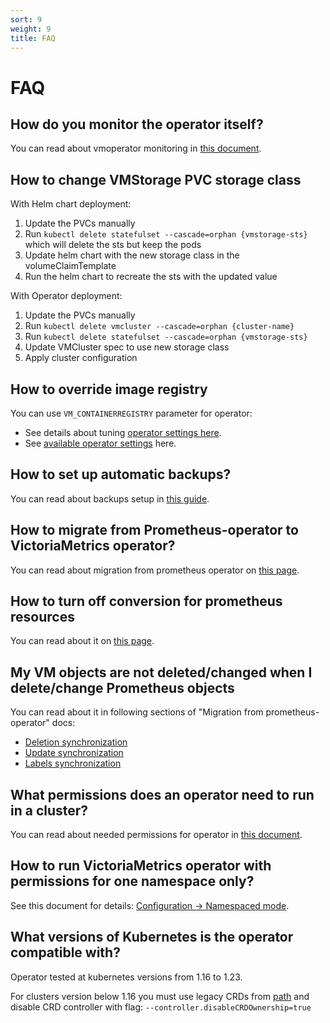 ```yaml
---
sort: 9
weight: 9
title: FAQ
---
```


# FAQ

## How do you monitor the operator itself?

You can read about vmoperator monitoring in [this document](https://docs.victoriametrics.com/operator/monitoring.html).

## How to change VMStorage PVC storage class

With Helm chart deployment:

1. Update the PVCs manually
1. Run `kubectl delete statefulset --cascade=orphan {vmstorage-sts}` which will delete the sts but keep the pods
1. Update helm chart with the new storage class in the volumeClaimTemplate
1. Run the helm chart to recreate the sts with the updated value

With Operator deployment:

1. Update the PVCs manually
1. Run `kubectl delete vmcluster --cascade=orphan {cluster-name}`
1. Run `kubectl delete statefulset --cascade=orphan {vmstorage-sts}`
1. Update VMCluster spec to use new storage class
1. Apply cluster configuration

## How to override image registry

You can use `VM_CONTAINERREGISTRY` parameter for operator:

- See details about tuning [operator settings here](https://docs.victoriametrics.com/operator/setup.html#settings).
- See [available operator settings](https://docs.victoriametrics.com/operator/vars.html) here.

## How to set up automatic backups?

You can read about backups setup in [this guide](https://docs.victoriametrics.com/operator/guides/backups.html).

## How to migrate from Prometheus-operator to VictoriaMetrics operator?

You can read about migration from prometheus operator on [this page](https://docs.victoriametrics.com/operator/migration.html).

## How to turn off conversion for prometheus resources

You can read about it on [this page](https://docs.victoriametrics.com/operator/migration.html#objects-convesion).

## My VM objects are not deleted/changed when I delete/change Prometheus objects

You can read about it in following sections of "Migration from prometheus-operator" docs:

- [Deletion synchronization](https://docs.victoriametrics.com/operator/migration.html#deletion-synchronization)
- [Update synchronization](https://docs.victoriametrics.com/operator/migration.html#update-synchronization)
- [Labels synchronization](https://docs.victoriametrics.com/operator/migration.html#labels-synchronization)

## What permissions does an operator need to run in a cluster?

You can read about needed permissions for operator in [this document](https://docs.victoriametrics.com/operator/security.html#roles).

## How to run VictoriaMetrics operator with permissions for one namespace only?

See this document for details: [Configuration -> Namespaced mode](https://docs.victoriametrics.com/operator/configuration.html#namespaced-mode).

## What versions of Kubernetes is the operator compatible with?

Operator tested at kubernetes versions from 1.16 to 1.23.

For clusters version below 1.16 you must use legacy CRDs from [path](https://github.com/VictoriaMetrics/operator/tree/master/config/crd/legacy)
and disable CRD controller with flag: `--controller.disableCRDOwnership=true`
